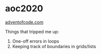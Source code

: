 # aoc2020
[adventofcode.com](adventofcode.com)

Things that tripped me up:

1. One-off errors in loops
1. Keeping track of boundaries in grids/lists
